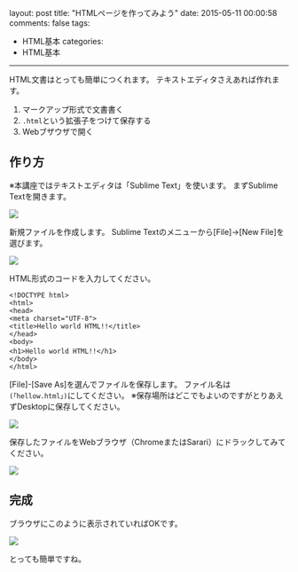 layout: post
title: "HTMLページを作ってみよう"
date: 2015-05-11 00:00:58
comments: false
tags: 
- HTML基本
categories: 
- HTML基本
---
<!-- more -->

HTML文書はとっても簡単につくれます。 テキストエディタさえあれば作れます。 

1. マークアップ形式で文書書く
2. `.html`という拡張子をつけて保存する
3. Webブザウザで開く

## 作り方

※本講座ではテキストエディタは「Sublime Text」を使います。
まずSublime Textを開きます。

![](https://lh6.googleusercontent.com/-Jjt8qN38d1o/U37wtGcTjQI/AAAAAAAAAo4/81Ihlov540I/s1600/%25E3%2582%25B9%25E3%2582%25AF%25E3%2583%25AA%25E3%2583%25BC%25E3%2583%25B3%25E3%2582%25B7%25E3%2583%25A7%25E3%2583%2583%25E3%2583%2588%25202014-05-23%252015.52.11.png)

新規ファイルを作成します。
Sublime Textのメニューから[File]→[New File]を選びます。

![](https://lh3.googleusercontent.com/-aMqmG6yD5gY/U371qoXSn4I/AAAAAAAAApU/TpV60IojbkE/s1600/%25E3%2582%25B9%25E3%2582%25AF%25E3%2583%25AA%25E3%2583%25BC%25E3%2583%25B3%25E3%2582%25B7%25E3%2583%25A7%25E3%2583%2583%25E3%2583%2588%25202014-05-23%252016.11.11.png)

HTML形式のコードを入力してください。

~~~.brush:html
<!DOCTYPE html>
<html>
<head>
<meta charset="UTF-8">
<title>Hello world HTML!!</title>
</head>
<body>
<h1>Hello world HTML!!</h1>　
</body>
</html>
~~~

[File]-[Save As]を選んでファイルを保存します。
ファイル名は`(「hellow.html」)`にしてください。
※保存場所はどこでもよいのですがとりあえずDesktopに保存してください。

![](https://lh5.googleusercontent.com/-yr-ecllm9FU/U371zXI1E7I/AAAAAAAAApk/w699Yaeh2FM/s1600/%25E3%2582%25B9%25E3%2582%25AF%25E3%2583%25AA%25E3%2583%25BC%25E3%2583%25B3%25E3%2582%25B7%25E3%2583%25A7%25E3%2583%2583%25E3%2583%2588%25202014-05-23%252016.12.20.png)

保存したファイルをWebブラウザ（ChromeまたはSarari）にドラックしてみてください。

![](https://lh4.googleusercontent.com/-LbYjmc4vIiw/U3710mzTpmI/AAAAAAAAAps/1xR1uMMylvM/s1600/%25E3%2582%25B9%25E3%2582%25AF%25E3%2583%25AA%25E3%2583%25BC%25E3%2583%25B3%25E3%2582%25B7%25E3%2583%25A7%25E3%2583%2583%25E3%2583%2588%25202014-05-23%252016.13.39.png)

## 完成

ブラウザにこのように表示されていればOKです。

![](https://lh6.googleusercontent.com/-nDcVGAH9fCM/U3723VWGmPI/AAAAAAAAAqA/IUv1capbrcg/s1600/%25E3%2582%25B9%25E3%2582%25AF%25E3%2583%25AA%25E3%2583%25BC%25E3%2583%25B3%25E3%2582%25B7%25E3%2583%25A7%25E3%2583%2583%25E3%2583%2588%25202014-05-23%252016.20.31.png)

とっても簡単ですね。